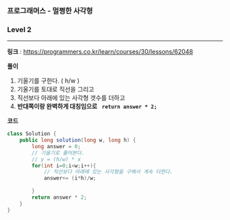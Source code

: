 ### 프로그래머스 - 멀쩡한 사각형

### Level 2

---

**링크** : https://programmers.co.kr/learn/courses/30/lessons/62048

**풀이**

1. 기울기를 구한다. ( h/w ) 
2. 기울기를 토대로 직선을 그리고
3. 직선보다 아래에 있는 사각형 갯수를 더하고
4. **반대쪽이랑 완벽하게 대칭임으로 ` return answer * 2;`**

**코드**

```java
class Solution {
    public long solution(long w, long h) {
        long answer = 0;
        // 기울기로 풀어본다.
        // y = (h/w) * x
        for(int i=0;i<w;i++){
            // 직선보다 아래에 있는 사각형을 구해서 계속 더한다.
            answer+= (i*h)/w;
            
        }
        return answer * 2;
    }
}
```

